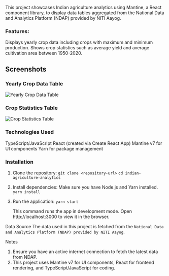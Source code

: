 This project showcases Indian agriculture analytics using Mantine, a React component library, to display data tables aggregated from the National Data and Analytics Platform (NDAP) provided by NITI Aayog.

### Features:
Displays yearly crop data including crops with maximum and minimum production.
Shows crop statistics such as average yield and average cultivation area between 1950-2020.

## Screenshots

### Yearly Crop Data Table

![Yearly Crop Data Table](/my-agriculture-dashboard/public/screenshots/yearly_crop_data.png)

### Crop Statistics Table

![Crop Statistics Table](/my-agriculture-dashboard/public/screenshots/crop_statistics.png)

### Technologies Used
TypeScript/JavaScript
React (created via Create React App)
Mantine v7 for UI components
Yarn for package management


### Installation

1. Clone the repository:
   `git clone <repository-url>`
   `cd indian-agriculture-analytics`

2. Install dependencies:
   Make sure you have Node.js and Yarn installed.
   `yarn install`

3. Run the application:
   `yarn start`

   This command runs the app in development mode. Open http://localhost:3000 to view it in the browser.


Data Source
The data used in this project is fetched from the `National Data and Analytics Platform (NDAP) provided by NITI Aayog`.

Notes
1. Ensure you have an active internet connection to fetch the latest data from NDAP.
2. This project uses Mantine v7 for UI components, React for frontend rendering, and TypeScript/JavaScript for coding.